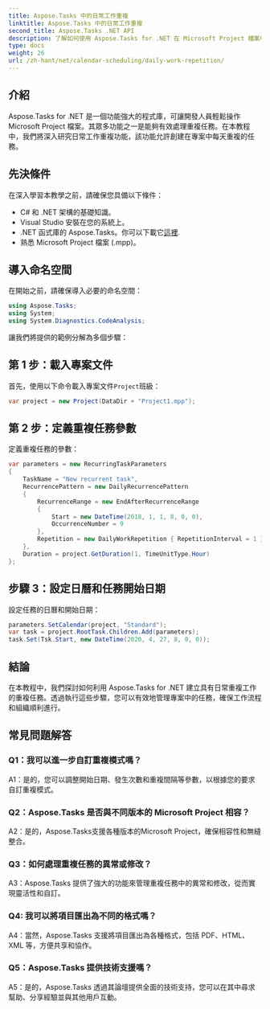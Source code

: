 ```yaml
---
title: Aspose.Tasks 中的日常工作重複
linktitle: Aspose.Tasks 中的日常工作重複
second_title: Aspose.Tasks .NET API
description: 了解如何使用 Aspose.Tasks for .NET 在 Microsoft Project 檔案中建立每日重複任務。輕鬆提高生產力和組織能力。
type: docs
weight: 26
url: /zh-hant/net/calendar-scheduling/daily-work-repetition/
---
```

## 介紹

Aspose.Tasks for .NET 是一個功能強大的程式庫，可讓開發人員輕鬆操作 Microsoft Project 檔案。其眾多功能之一是能夠有效處理重複任務。在本教程中，我們將深入研究日常工作重複功能，該功能允許創建在專案中每天重複的任務。

## 先決條件

在深入學習本教學之前，請確保您具備以下條件：

- C# 和 .NET 架構的基礎知識。
- Visual Studio 安裝在您的系統上。
-  .NET 函式庫的 Aspose.Tasks。你可以下載它[這裡](https://releases.aspose.com/tasks/net/).
- 熟悉 Microsoft Project 檔案 (.mpp)。

## 導入命名空間

在開始之前，請確保導入必要的命名空間：

```csharp
using Aspose.Tasks;
using System;
using System.Diagnostics.CodeAnalysis;


```

讓我們將提供的範例分解為多個步驟：

## 第 1 步：載入專案文件

首先，使用以下命令載入專案文件`Project`班級：

```csharp
var project = new Project(DataDir + "Project1.mpp");
```

## 第 2 步：定義重複任務參數

定義重複任務的參數：

```csharp
var parameters = new RecurringTaskParameters
{
    TaskName = "New recurrent task",
    RecurrencePattern = new DailyRecurrencePattern
    {
        RecurrenceRange = new EndAfterRecurrenceRange
        {
            Start = new DateTime(2018, 1, 1, 8, 0, 0),
            OccurrenceNumber = 9
        },
        Repetition = new DailyWorkRepetition { RepetitionInterval = 1 }
    },
    Duration = project.GetDuration(1, TimeUnitType.Hour)
};
```

## 步驟 3：設定日曆和任務開始日期

設定任務的日曆和開始日期：

```csharp
parameters.SetCalendar(project, "Standard");
var task = project.RootTask.Children.Add(parameters);
task.Set(Tsk.Start, new DateTime(2020, 4, 27, 8, 0, 0));
```

## 結論

在本教程中，我們探討如何利用 Aspose.Tasks for .NET 建立具有日常重複工作的重複任務。透過執行這些步驟，您可以有效地管理專案中的任務，確保工作流程和組織順利進行。

## 常見問題解答

### Q1：我可以進一步自訂重複模式嗎？

A1：是的，您可以調整開始日期、發生次數和重複間隔等參數，以根據您的要求自訂重複模式。

### Q2：Aspose.Tasks 是否與不同版本的 Microsoft Project 相容？

A2：是的，Aspose.Tasks支援各種版本的Microsoft Project，確保相容性和無縫整合。

### Q3：如何處理重複任務的異常或修改？

A3：Aspose.Tasks 提供了強大的功能來管理重複任務中的異常和修改，從而實現靈活性和自訂。

### Q4: 我可以將項目匯出為不同的格式嗎？

A4：當然，Aspose.Tasks 支援將項目匯出為各種格式，包括 PDF、HTML、XML 等，方便共享和協作。

### Q5：Aspose.Tasks 提供技術支援嗎？

A5：是的，Aspose.Tasks 透過其論壇提供全面的技術支持，您可以在其中尋求幫助、分享經驗並與其他用戶互動。